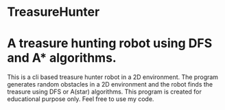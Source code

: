 # TreasureHunter
A treasure hunting robot using DFS and A* algorithms.
====================================================
This is a cli based treasure hunter robot in a 2D environment. The program generates random obstacles in a 2D environment and the robot finds the treasure using DFS or A(star) algorithms.
This program is created for educational purpose only.
Feel free to use my code.
